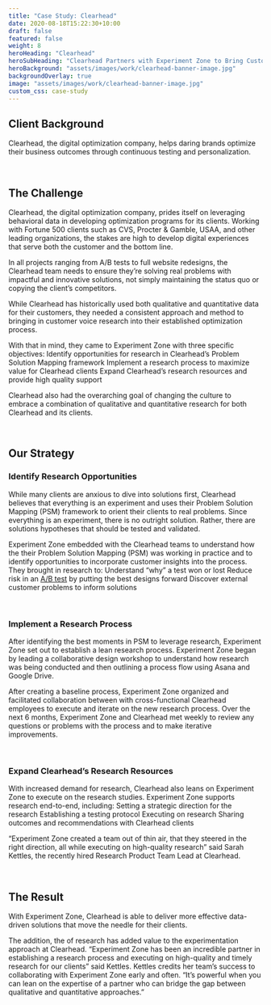 ```yaml
---
title: "Case Study: Clearhead"
date: 2020-08-18T15:22:30+10:00
draft: false
featured: false
weight: 8
heroHeading: "Clearhead"
heroSubHeading: "Clearhead Partners with Experiment Zone to Bring Customer Feedback into their Optimization Process"
heroBackground: "assets/images/work/clearhead-banner-image.jpg"
backgroundOverlay: true
image: "assets/images/work/clearhead-banner-image.jpg"
custom_css: case-study
---
```


## Client Background

Clearhead, the digital optimization company, helps daring brands optimize their business outcomes through continuous testing and personalization.

<br>

## The Challenge

Clearhead, the digital optimization company, prides itself on leveraging behavioral data in developing optimization programs for its clients. Working with Fortune 500 clients such as CVS, Procter & Gamble, USAA, and other leading organizations, the stakes are high to develop digital
experiences that serve both the customer and the bottom line.

In all projects ranging from A/B tests to full website redesigns, the Clearhead team needs to ensure they’re solving real problems with impactful and innovative solutions, not simply maintaining the status quo or copying the client’s competitors.

While Clearhead has historically used both qualitative and quantitative data for their customers, they needed a consistent approach and method to bringing in customer voice research into their established optimization process.

With that in mind, they came to Experiment Zone with three specific objectives:
Identify opportunities for research in Clearhead’s Problem Solution Mapping framework
Implement a research process to maximize value for Clearhead clients
Expand Clearhead’s research resources and provide high quality support

Clearhead also had the overarching goal of changing the culture to embrace a combination of qualitative and quantitative research for both Clearhead and its clients.

&nbsp;

## Our Strategy

### Identify Research Opportunities

While many clients are anxious to dive into solutions first, Clearhead believes that everything is an experiment and uses their Problem Solution Mapping (PSM) framework to orient their clients to real problems. Since everything is an experiment, there is no outright solution. Rather, there are solutions hypotheses that should be tested and validated.

Experiment Zone embedded with the Clearhead teams to understand how the their Problem Solution Mapping (PSM) was working in practice and to identify opportunities to incorporate customer insights into the process. They brought in research to:
Understand “why” a test won or lost
Reduce risk in an <a class="glossary-word" href="https://experimentzone.com/support/glossary/#AB-Testing">A/B test</a> by putting the best designs forward
Discover external customer problems to inform solutions

&nbsp;

### Implement a Research Process

After identifying the best moments in PSM to leverage research, Experiment Zone set out to establish a lean research process. Experiment Zone began by leading a collaborative design workshop to understand how research was being conducted and then outlining a process flow using Asana and Google Drive.

After creating a baseline process, Experiment Zone organized and facilitated collaboration between with cross-functional Clearhead employees to execute and iterate on the new research process. Over the next 6 months, Experiment Zone and Clearhead met weekly to review any questions or problems with the process and to make iterative improvements.

&nbsp;

### Expand Clearhead’s Research Resources

With increased demand for research, Clearhead also leans on Experiment Zone to execute on the research studies. Experiment Zone supports research end-to-end, including:
Setting a strategic direction for the research
Establishing a testing protocol
Executing on research
Sharing outcomes and recommendations with Clearhead clients

“Experiment Zone created a team out of thin air, that they steered in the right direction, all while executing on high-quality research” said Sarah Kettles, the recently hired Research Product Team Lead at Clearhead.

&nbsp;

## The Result

With Experiment Zone, Clearhead is able to deliver more effective data-driven solutions that move the needle for their clients.

The addition, the of research has added value to the experimentation approach at Clearhead. “Experiment Zone has been an incredible partner in establishing a research process and executing on high-quality and timely research for our clients” said Kettles. Kettles credits her team’s success to collaborating with Experiment Zone early and often. “It’s powerful when you can lean on the expertise of a partner who can bridge the gap between qualitative and quantitative approaches.”
